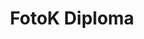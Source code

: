 ---
title: FotoK Diploma
organization: fotok
organizationUrl: https://www.fotok.at
location: Vienna, AT
start: 2008-10-01
end: 2011-07-01
---